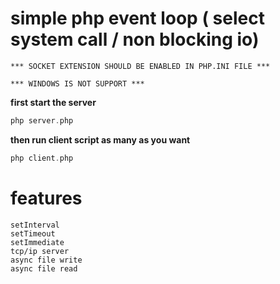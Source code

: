 # simple php event loop ( select system call / non blocking io)

```
*** SOCKET EXTENSION SHOULD BE ENABLED IN PHP.INI FILE ***
```
```
*** WINDOWS IS NOT SUPPORT ***
```
**first start the server**
```php
php server.php
```
**then run client script as many as you want**
```php
php client.php
```
# features
    setInterval
    setTimeout
    setImmediate
    tcp/ip server
    async file write
    async file read